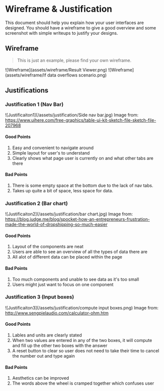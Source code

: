 # Wireframe & Justification

This document should help you explain how your user interfaces are designed. You should have a wireframe to give a good overview and some screenshot with simple writeups to justify your designs.

## Wireframe

> This is just an example, please find your own wireframe.

![Wireframe](assets/wireframe/Result Viewer.png)
![Wireframe](assets/wireframe/If data overflows scenario.png)

## Justifications

### Justification 1 (Nav Bar)

![Justificaiton1](/assets/justification/Side nav bar.jpg)
Image from:
https://www.uihere.com/free-graphics/table-ui-kit-sketch-file-sketch-file-207968

#### Good Points

1. Easy and convenient to navigate around
2. Simple layout for user's to understand
3. Clearly shows what page user is currently on and what other tabs are there

#### Bad Points

1. There is some empty space at the bottom due to the lack of nav tabs.
2. Takes up quite a bit of space, less space for data.

### Justification 2 (Bar chart)

![Justificaiton2](/assets/justification/bar chart.jpg)
Image from:
https://blog.judge.me/blog/spocket-how-an-entrepreneurs-frustration-made-the-world-of-dropshipping-so-much-easier

#### Good Points

1. Layout of the components are neat
2. Users are able to see an overview of all the types of data there are
3. All alot of different data can be placed within the page

#### Bad Points

1. Too much components and unable to see data as it's too small
2. Users might just want to focus on one component

### Justification 3 (Input boxes)

![Justificaiton3](/assets/justification/compute input boxes.png)
Image from:
http://www.sengpielaudio.com/calculator-ohm.htm

#### Good Points

1. Lables and units are clearly stated
2. When two values are entered in any of the two boxes, it will compute and fill up the other two boxes with the answer
3. A reset button to clear so user does not need to take their time to cancel the number out and type again

#### Bad Points

1. Aesthetics can be improved
2. The words above the wheel is cramped together which confuses user
